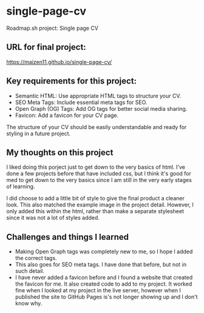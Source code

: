 # single-page-cv
Roadmap.sh project: Single page CV

## URL for final project:
https://majzen11.github.io/single-page-cv/

## Key requirements for this project:

- Semantic HTML: Use appropriate HTML tags to structure your CV.
- SEO Meta Tags: Include essential meta tags for SEO.
- Open Graph (OG) Tags: Add OG tags for better social media sharing.
- Favicon: Add a favicon for your CV page.

The structure of your CV should be easily understandable and ready for styling in a future project.

## My thoughts on this project

I liked doing this porject just to get down to the very basics of html. I've done a few projects before that have included css, but I think it's good for med to get down to the very basics since I am still in the very early stages of learning.

I did choose to add a little bit of style to give the final product a cleaner look. This also matched the example image in the project detail. However, I only added this within the html, rather than make a separate stylesheet since it was not a lot of styles added.

## Challenges and things I learned
- Making Open Graph tags was completely new to me, so I hope I added the correct tags.
- This also goes for SEO meta tags. I have done that before, but not in such detail.
- I have never added a favicon before and I found a website that created the favicon for me. It also created code to add to my project. It worked fine when I looked at my project in the live server, however when I published the site to GitHub Pages is's not longer showing up and I don't know why.
